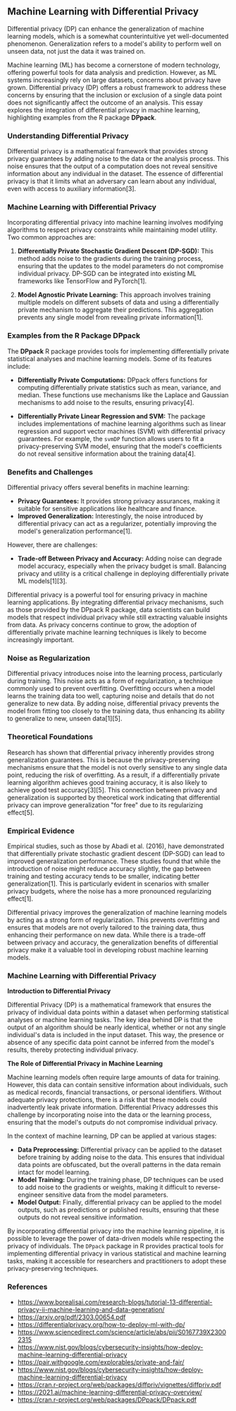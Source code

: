 ## Machine Learning with Differential Privacy
Differential privacy (DP) can enhance the generalization of machine learning models, which is a somewhat counterintuitive yet well-documented phenomenon. Generalization refers to a model's ability to perform well on unseen data, not just the data it was trained on. 

Machine learning (ML) has become a cornerstone of modern technology, offering powerful tools for data analysis and prediction. However, as ML systems increasingly rely on large datasets, concerns about privacy have grown. Differential privacy (DP) offers a robust framework to address these concerns by ensuring that the inclusion or exclusion of a single data point does not significantly affect the outcome of an analysis. This essay explores the integration of differential privacy in machine learning, highlighting examples from the R package **DPpack**.

### **Understanding Differential Privacy**

Differential privacy is a mathematical framework that provides strong privacy guarantees by adding noise to the data or the analysis process. This noise ensures that the output of a computation does not reveal sensitive information about any individual in the dataset. The essence of differential privacy is that it limits what an adversary can learn about any individual, even with access to auxiliary information[3].

### **Machine Learning with Differential Privacy**

Incorporating differential privacy into machine learning involves modifying algorithms to respect privacy constraints while maintaining model utility. Two common approaches are:

1. **Differentially Private Stochastic Gradient Descent (DP-SGD):** This method adds noise to the gradients during the training process, ensuring that the updates to the model parameters do not compromise individual privacy. DP-SGD can be integrated into existing ML frameworks like TensorFlow and PyTorch[1].

2. **Model Agnostic Private Learning:** This approach involves training multiple models on different subsets of data and using a differentially private mechanism to aggregate their predictions. This aggregation prevents any single model from revealing private information[1].

### **Examples from the R Package DPpack**

The **DPpack** R package provides tools for implementing differentially private statistical analyses and machine learning models. Some of its features include:

- **Differentially Private Computations:** DPpack offers functions for computing differentially private statistics such as mean, variance, and median. These functions use mechanisms like the Laplace and Gaussian mechanisms to add noise to the results, ensuring privacy[4].

- **Differentially Private Linear Regression and SVM:** The package includes implementations of machine learning algorithms such as linear regression and support vector machines (SVM) with differential privacy guarantees. For example, the `svmDP` function allows users to fit a privacy-preserving SVM model, ensuring that the model's coefficients do not reveal sensitive information about the training data[4].

### **Benefits and Challenges**

Differential privacy offers several benefits in machine learning:

- **Privacy Guarantees:** It provides strong privacy assurances, making it suitable for sensitive applications like healthcare and finance.
- **Improved Generalization:** Interestingly, the noise introduced by differential privacy can act as a regularizer, potentially improving the model's generalization performance[1].

However, there are challenges:

- **Trade-off Between Privacy and Accuracy:** Adding noise can degrade model accuracy, especially when the privacy budget is small. Balancing privacy and utility is a critical challenge in deploying differentially private ML models[1][3].


Differential privacy is a powerful tool for ensuring privacy in machine learning applications. By integrating differential privacy mechanisms, such as those provided by the DPpack R package, data scientists can build models that respect individual privacy while still extracting valuable insights from data. As privacy concerns continue to grow, the adoption of differentially private machine learning techniques is likely to become increasingly important.




### **Noise as Regularization**

Differential privacy introduces noise into the learning process, particularly during training. This noise acts as a form of regularization, a technique commonly used to prevent overfitting. Overfitting occurs when a model learns the training data too well, capturing noise and details that do not generalize to new data. By adding noise, differential privacy prevents the model from fitting too closely to the training data, thus enhancing its ability to generalize to new, unseen data[1][5].

### **Theoretical Foundations**

Research has shown that differential privacy inherently provides strong generalization guarantees. This is because the privacy-preserving mechanisms ensure that the model is not overly sensitive to any single data point, reducing the risk of overfitting. As a result, if a differentially private learning algorithm achieves good training accuracy, it is also likely to achieve good test accuracy[3][5]. This connection between privacy and generalization is supported by theoretical work indicating that differential privacy can improve generalization "for free" due to its regularizing effect[5].

### **Empirical Evidence**

Empirical studies, such as those by Abadi et al. (2016), have demonstrated that differentially private stochastic gradient descent (DP-SGD) can lead to improved generalization performance. These studies found that while the introduction of noise might reduce accuracy slightly, the gap between training and testing accuracy tends to be smaller, indicating better generalization[1]. This is particularly evident in scenarios with smaller privacy budgets, where the noise has a more pronounced regularizing effect[1].

Differential privacy improves the generalization of machine learning models by acting as a strong form of regularization. This prevents overfitting and ensures that models are not overly tailored to the training data, thus enhancing their performance on new data. While there is a trade-off between privacy and accuracy, the generalization benefits of differential privacy make it a valuable tool in developing robust machine learning models.



### Machine Learning with Differential Privacy

**Introduction to Differential Privacy**

Differential Privacy (DP) is a mathematical framework that ensures the privacy of individual data points within a dataset when performing statistical analyses or machine learning tasks. The key idea behind DP is that the output of an algorithm should be nearly identical, whether or not any single individual's data is included in the input dataset. This way, the presence or absence of any specific data point cannot be inferred from the model's results, thereby protecting individual privacy.

**The Role of Differential Privacy in Machine Learning**

Machine learning models often require large amounts of data for training. However, this data can contain sensitive information about individuals, such as medical records, financial transactions, or personal identifiers. Without adequate privacy protections, there is a risk that these models could inadvertently leak private information. Differential Privacy addresses this challenge by incorporating noise into the data or the learning process, ensuring that the model's outputs do not compromise individual privacy.

In the context of machine learning, DP can be applied at various stages:
- **Data Preprocessing:** Differential privacy can be applied to the dataset before training by adding noise to the data. This ensures that individual data points are obfuscated, but the overall patterns in the data remain intact for model learning.
- **Model Training:** During the training phase, DP techniques can be used to add noise to the gradients or weights, making it difficult to reverse-engineer sensitive data from the model parameters.
- **Model Output:** Finally, differential privacy can be applied to the model outputs, such as predictions or published results, ensuring that these outputs do not reveal sensitive information.

By incorporating differential privacy into the machine learning pipeline, it is possible to leverage the power of data-driven models while respecting the privacy of individuals. The `DPpack` package in R provides practical tools for implementing differential privacy in various statistical and machine learning tasks, making it accessible for researchers and practitioners to adopt these privacy-preserving techniques.

### References

- https://www.borealisai.com/research-blogs/tutorial-13-differential-privacy-ii-machine-learning-and-data-generation/
- https://arxiv.org/pdf/2303.00654.pdf
- https://differentialprivacy.org/how-to-deploy-ml-with-dp/
- https://www.sciencedirect.com/science/article/abs/pii/S0167739X23002315
- https://www.nist.gov/blogs/cybersecurity-insights/how-deploy-machine-learning-differential-privacy
- https://pair.withgoogle.com/explorables/private-and-fair/
- https://www.nist.gov/blogs/cybersecurity-insights/how-deploy-machine-learning-differential-privacy
- https://cran.r-project.org/web/packages/diffpriv/vignettes/diffpriv.pdf
- https://2021.ai/machine-learning-differential-privacy-overview/
- https://cran.r-project.org/web/packages/DPpack/DPpack.pdf
